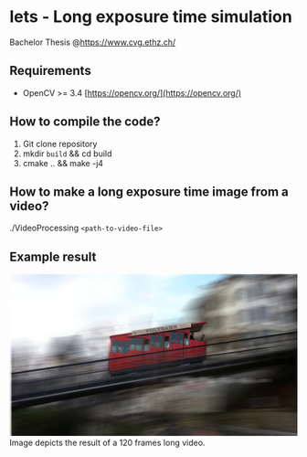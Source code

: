 # lets - Long exposure time simulation
Bachelor Thesis @https://www.cvg.ethz.ch/

## Requirements

* OpenCV >= 3.4 [https://opencv.org/](https://opencv.org/)

## How to compile the code?

1. Git clone repository
2. mkdir `build` && cd build
3. cmake .. && make -j4

## How to make a long exposure time image from a video?
./VideoProcessing `<path-to-video-file>`

## Example result
![](results/polybahn4_big_avg.jpg)
Image depicts the result of a 120 frames long video.
